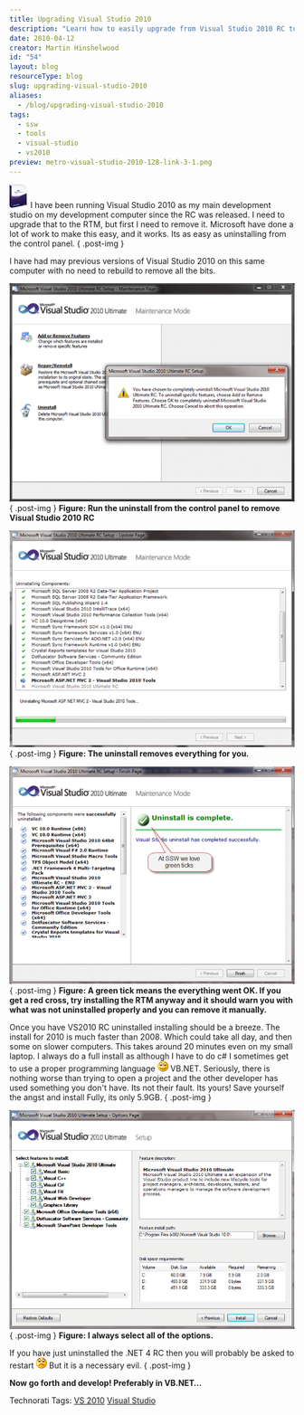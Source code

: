 ```yaml
---
title: Upgrading Visual Studio 2010
description: "Learn how to easily upgrade from Visual Studio 2010 RC to RTM with step-by-step instructions and tips for a smooth installation process. Start coding today!"
date: 2010-04-12
creator: Martin Hinshelwood
id: "54"
layout: blog
resourceType: blog
slug: upgrading-visual-studio-2010
aliases:
  - /blog/upgrading-visual-studio-2010
tags:
  - ssw
  - tools
  - visual-studio
  - vs2010
preview: metro-visual-studio-2010-128-link-3-1.png
---
```


![vs2010_ultimate_web](images/UpgradingVisualStudio2010_D9B8-vs2010_ultimate_web_-8-6.jpg)I have been running Visual Studio 2010 as my main development studio on my development computer since the RC was released. I need to upgrade that to the RTM, but first I need to remove it. Microsoft have done a lot of work to make this easy, and it works. Its as easy as uninstalling from the control panel.
{ .post-img }

I have had may previous versions of Visual Studio 2010 on this same computer with no need to rebuild to remove all the bits.

![image](images/UpgradingVisualStudio2010_D9B8-image_-6-4.png)  
{ .post-img }
**Figure: Run the uninstall from the control panel to remove Visual Studio 2010 RC**

![image](images/UpgradingVisualStudio2010_D9B8-image_-7-5.png)  
{ .post-img }
**Figure: The uninstall removes everything for you.**

![image](images/UpgradingVisualStudio2010_D9B8-image_-4-2.png)  
{ .post-img }
**Figure: A green tick means the everything went OK. If you get a red cross, try installing the RTM anyway and it should warn you with what was not uninstalled properly and you can remove it manually.**

Once you have VS2010 RC uninstalled installing should be a breeze. The install for 2010 is much faster than 2008. Which could take all day, and then some on slower computers. This takes around 20 minutes even on my small laptop. I always do a full install as although I have to do c# I sometimes get to use a proper programming language ![Smile](images/UpgradingVisualStudio2010_D9B8-wlEmoticon-smile_2-2-8.png) VB.NET. Seriously, there is nothing worse than trying to open a project and the other developer has used something you don't have. Its not their fault. Its yours! Save yourself the angst and install Fully, its only 5.9GB.
{ .post-img }

![image](images/UpgradingVisualStudio2010_D9B8-image_-5-3.png)  
{ .post-img }
**Figure: I always select all of the options.**

If you have just uninstalled the .NET 4 RC then you will probably be asked to restart ![Sad](images/UpgradingVisualStudio2010_D9B8-wlEmoticon-sad_2-1-7.png) But it is a necessary evil.
{ .post-img }

**Now go forth and develop! Preferably in VB.NET…**

Technorati Tags: [VS 2010](http://technorati.com/tags/VS+2010) [Visual Studio](http://technorati.com/tags/Visual+Studio)

